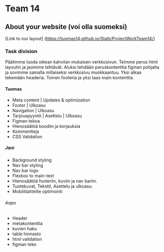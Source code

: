 # Team 14

## About your website (voi olla suomeksi)

[Link to our layout]
(https://tuomas14.github.io/StaticProjectWorkTeam14/)

### Task division

Päätimme luoda oikean kahvilan mukaisen verkkosivun.
Teimme perus html layoutin ja jaoimme tehtävät.
Aluksi tehdään peruskontenttia figman pohjalta ja sovimme samalla millaiseksi verkkosivu muokkaantuu.
Yksi alkaa tekemään headeria. Toinen footeria ja yksi taas main kontenttia. 

#### Tuomas
- Meta content | Updates & optimization 
- Footer | Ulkoasu
- Navigation | Ulkoasu
- Tarjouspyyntö | Asettelu | Ulkoasu
- Figman tekoa
- Hienosäätöä koodiin ja korjauksia
- Kommentteja
- CSS Validation

##### Jani
- Background styling
- Nav bar styling
- Nav bar logo
- Flexbox to main-text
- Hienosäätöä footeriin, kuviin ja nav bariin.
- Tuotekuvat, Tekstit, Asettelu ja ulkoasu.
- Mobiililaitteille optimointi

###### Aapo
- Header
- metakontenttia
- kuvien haku
- table hinnasto
- html validation
- figman teko